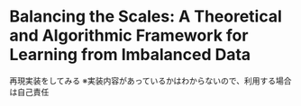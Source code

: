 # Balancing the Scales: A Theoretical and Algorithmic Framework for Learning from Imbalanced Data
再現実装をしてみる
※実装内容があっているかはわからないので、利用する場合は自己責任
